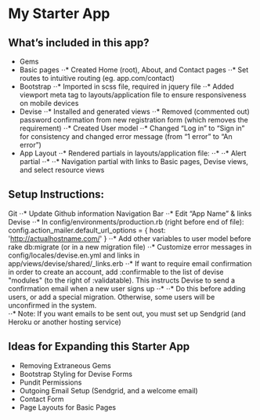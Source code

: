 # My Starter App

## What’s included in this app?
+ Gems
+ Basic pages
⋅⋅* Created Home (root), About, and Contact pages
⋅⋅* Set routes to intuitive routing (eg. app.com/contact)
+ Bootstrap
⋅⋅* Imported in scss file, required in jquery file
⋅⋅* Added viewport meta tag to layouts/application file to ensure responsiveness on mobile devices
+ Devise
⋅⋅* Installed and generated views
⋅⋅* Removed (commented out) password confirmation from new registration form (which removes the requirement)
⋅⋅* Created User model
⋅⋅* Changed “Log in” to “Sign in” for consistency and changed error message (from “1 error” to “An error”)
+ App Layout
⋅⋅* Rendered partials in layouts/application file:
⋅⋅* ⋅⋅* Alert partial
⋅⋅* ⋅⋅* Navigation partial with links to Basic pages, Devise views, and select resource views

## Setup Instructions:
Git
⋅⋅* Update Github information
Navigation Bar
⋅⋅* Edit “App Name” & links
Devise
⋅⋅* In config/environments/production.rb (right before end of file): config.action_mailer.default_url_options = { host:  'http://actualhostname.com/' }
⋅⋅* Add other variables to user model before rake db:migrate (or in a new migration file)
⋅⋅* Customize error messages in config/locales/devise.en.yml and links in app/views/devise/shared/_links.erb
⋅⋅* If want to require email confirmation in order to create an account, add :confirmable to the list of devise "modules" (to the right of :validatable). This instructs Devise to send a confirmation email when a new user signs up
⋅⋅* ⋅⋅* Do this before adding users, or add a special migration. Otherwise, some users will be unconfirmed in the system.  
⋅⋅* Note: If you want emails to be sent out, you must set up Sendgrid (and Heroku or another hosting service)

## Ideas for Expanding this Starter App
+ Removing Extraneous Gems
+ Bootstrap Styling for Devise Forms
+ Pundit Permissions
+ Outgoing Email Setup (Sendgrid, and a welcome email)
+ Contact Form
+ Page Layouts for Basic Pages